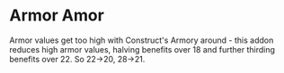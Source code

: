 # Armor Amor

Armor values get too high with Construct's Armory around - this addon reduces high armor values, halving benefits over 18 and further thirding benefits over 22.  So 22->20, 28->21.
